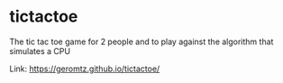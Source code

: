 # tictactoe
The tic tac toe game for 2 people and to play against the algorithm that simulates a CPU

Link: https://geromtz.github.io/tictactoe/
